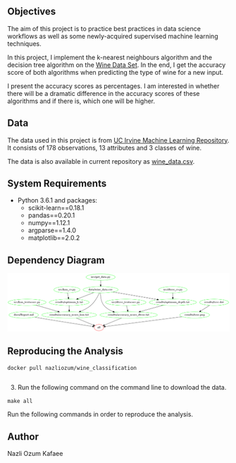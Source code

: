 ## Objectives

The aim of this project is to practice best practices in data science workflows as well as some newly-acquired supervised machine learning techniques. 

In this project, I implement the k-nearest neighbours algorithm and the decision tree algorithm on the [Wine Data Set](https://archive.ics.uci.edu/ml/datasets/wine). In the end, I get the accuracy score of both algorithms when predicting the type of wine for a new  input. 

I present the accuracy scores as percentages. I am interested in whether there will be a dramatic difference in the accuracy scores of these algorithms and if there is, which one will be higher.


## Data

The data used in this project is from [UC Irvine Machine Learning Repository](https://archive.ics.uci.edu/ml/index.php). It consists of 178 observations, 13 attributes and 3 classes of wine.

The data is also available in current repository as [wine_data.csv](data/wine_data.csv).


## System Requirements

* Python 3.6.1 and packages:
	* scikit-learn==0.18.1
	* pandas==0.20.1
	* numpy==1.12.1
	* argparse==1.4.0
	* matplotlib==2.0.2

## Dependency Diagram

![](docs/dependency_diagram.png)


## Reproducing the Analysis

```
docker pull nazliozum/wine_classification
```

```

```

3) Run the following command on the command line to download the data.

```
make all
```

Run the following commands in order to reproduce the analysis.


## Author

Nazli Ozum Kafaee